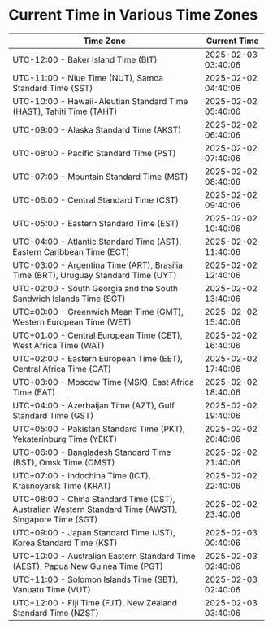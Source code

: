 # Current Time in Various Time Zones

| Time Zone | Current Time |
|-----------|--------------|
| UTC-12:00 - Baker Island Time (BIT) | 2025-02-03 03:40:06 |
| UTC-11:00 - Niue Time (NUT), Samoa Standard Time (SST) | 2025-02-02 04:40:06 |
| UTC-10:00 - Hawaii-Aleutian Standard Time (HAST), Tahiti Time (TAHT) | 2025-02-02 05:40:06 |
| UTC-09:00 - Alaska Standard Time (AKST) | 2025-02-02 06:40:06 |
| UTC-08:00 - Pacific Standard Time (PST) | 2025-02-02 07:40:06 |
| UTC-07:00 - Mountain Standard Time (MST) | 2025-02-02 08:40:06 |
| UTC-06:00 - Central Standard Time (CST) | 2025-02-02 09:40:06 |
| UTC-05:00 - Eastern Standard Time (EST) | 2025-02-02 10:40:06 |
| UTC-04:00 - Atlantic Standard Time (AST), Eastern Caribbean Time (ECT) | 2025-02-02 11:40:06 |
| UTC-03:00 - Argentina Time (ART), Brasília Time (BRT), Uruguay Standard Time (UYT) | 2025-02-02 12:40:06 |
| UTC-02:00 - South Georgia and the South Sandwich Islands Time (SGT) | 2025-02-02 13:40:06 |
| UTC±00:00 - Greenwich Mean Time (GMT), Western European Time (WET) | 2025-02-02 15:40:06 |
| UTC+01:00 - Central European Time (CET), West Africa Time (WAT) | 2025-02-02 16:40:06 |
| UTC+02:00 - Eastern European Time (EET), Central Africa Time (CAT) | 2025-02-02 17:40:06 |
| UTC+03:00 - Moscow Time (MSK), East Africa Time (EAT) | 2025-02-02 18:40:06 |
| UTC+04:00 - Azerbaijan Time (AZT), Gulf Standard Time (GST) | 2025-02-02 19:40:06 |
| UTC+05:00 - Pakistan Standard Time (PKT), Yekaterinburg Time (YEKT) | 2025-02-02 20:40:06 |
| UTC+06:00 - Bangladesh Standard Time (BST), Omsk Time (OMST) | 2025-02-02 21:40:06 |
| UTC+07:00 - Indochina Time (ICT), Krasnoyarsk Time (KRAT) | 2025-02-02 22:40:06 |
| UTC+08:00 - China Standard Time (CST), Australian Western Standard Time (AWST), Singapore Time (SGT) | 2025-02-02 23:40:06 |
| UTC+09:00 - Japan Standard Time (JST), Korea Standard Time (KST) | 2025-02-03 00:40:06 |
| UTC+10:00 - Australian Eastern Standard Time (AEST), Papua New Guinea Time (PGT) | 2025-02-03 02:40:06 |
| UTC+11:00 - Solomon Islands Time (SBT), Vanuatu Time (VUT) | 2025-02-03 02:40:06 |
| UTC+12:00 - Fiji Time (FJT), New Zealand Standard Time (NZST) | 2025-02-03 03:40:06 |
